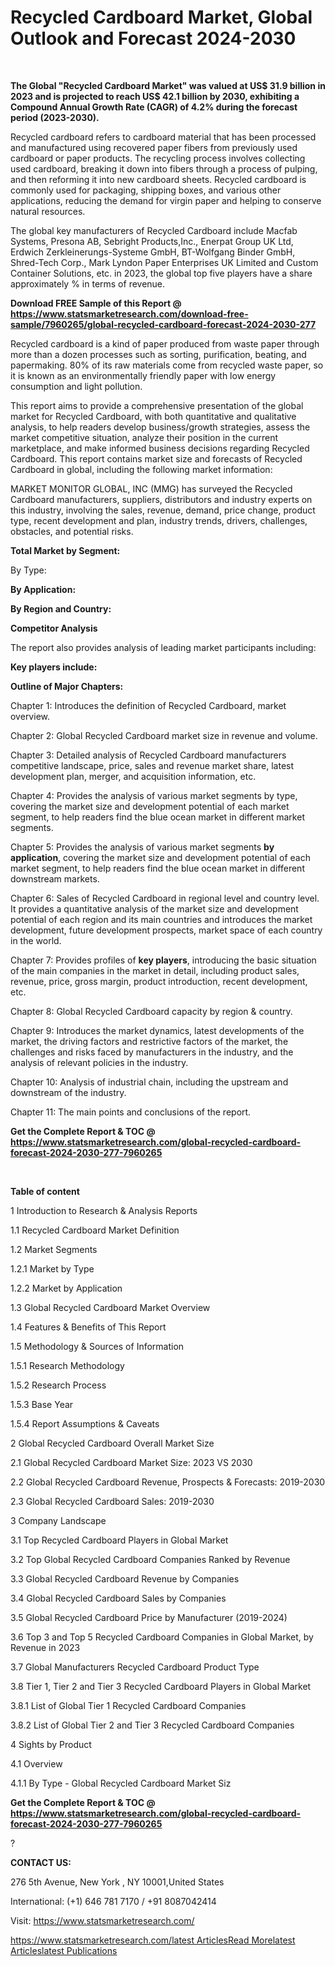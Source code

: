 <h1>Recycled Cardboard Market, Global Outlook and Forecast 2024-2030</h1><br/><p><strong>The Global "Recycled Cardboard Market" was valued at US$ 31.9 billion in 2023 and is projected to reach US$ 42.1 billion by 2030, exhibiting a Compound Annual Growth Rate (<strong>CAGR</strong>) of 4.2% during the forecast period (2023-2030).</strong></p>
 
 
 
 <p>Recycled cardboard refers to cardboard material that has been processed and manufactured using recovered paper fibers from previously used cardboard or paper products. The recycling process involves collecting used cardboard, breaking it down into fibers through a process of pulping, and then reforming it into new cardboard sheets. Recycled cardboard is commonly used for packaging, shipping boxes, and various other applications, reducing the demand for virgin paper and helping to conserve natural resources.</p>
 
 
 
 <p>The global key manufacturers of Recycled Cardboard include Macfab Systems, Presona AB, Sebright Products,Inc., Enerpat Group UK Ltd, Erdwich Zerkleinerungs-Systeme GmbH, BT-Wolfgang Binder GmbH, Shred-Tech Corp., Mark Lyndon Paper Enterprises UK Limited and Custom Container Solutions, etc. in 2023, the global top five players have a share approximately % in terms of revenue.</p>
 
 
 
 <p><strong>Download FREE Sample of this Report @ <a href="https://www.statsmarketresearch.com/download-free-sample/7960265/global-recycled-cardboard-forecast-2024-2030-277">https://www.statsmarketresearch.com/download-free-sample/7960265/global-recycled-cardboard-forecast-2024-2030-277</a></strong></p>
 
 
 
 <p>Recycled cardboard is a kind of paper produced from waste paper through more than a dozen processes such as sorting, purification, beating, and papermaking. 80% of its raw materials come from recycled waste paper, so it is known as an environmentally friendly paper with low energy consumption and light pollution.</p>
 
 
 
 <p>This report aims to provide a comprehensive presentation of the global market for Recycled Cardboard, with both quantitative and qualitative analysis, to help readers develop business/growth strategies, assess the market competitive situation, analyze their position in the current marketplace, and make informed business decisions regarding Recycled Cardboard. This report contains market size and forecasts of Recycled Cardboard in global, including the following market information:</p>
 
 
 
 <p>MARKET MONITOR GLOBAL, INC (MMG) has surveyed the Recycled Cardboard manufacturers, suppliers, distributors and industry experts on this industry, involving the sales, revenue, demand, price change, product type, recent development and plan, industry trends, drivers, challenges, obstacles, and potential risks.</p>
 
 
 
 <p><strong>Total Market by Segment:</strong></p>
 
 
 
 <p>By Type:</p>
 
 
 
 <p><strong><strong>By Application</strong>:</strong></p>
 
 
 
 <p><strong>By Region and Country:</strong></p>
 
 
 
 <p><strong>Competitor Analysis</strong></p>
 
 
 
 <p>The report also provides analysis of leading market participants including:</p>
 
 
 
 <p><strong><strong>Key players</strong> include:</strong></p>
 
 
 
 <p><strong>Outline of Major Chapters:</strong></p>
 
 
 
 <p>Chapter 1: Introduces the definition of Recycled Cardboard, market overview.</p>
 
 
 
 <p>Chapter 2: Global Recycled Cardboard market size in revenue and volume.</p>
 
 
 
 <p>Chapter 3: Detailed analysis of Recycled Cardboard manufacturers competitive landscape, price, sales and revenue market share, latest development plan, merger, and acquisition information, etc.</p>
 
 
 
 <p>Chapter 4: Provides the analysis of various market segments by type, covering the market size and development potential of each market segment, to help readers find the blue ocean market in different market segments.</p>
 
 
 
 <p>Chapter 5: Provides the analysis of various market segments <strong>by application</strong>, covering the market size and development potential of each market segment, to help readers find the blue ocean market in different downstream markets.</p>
 
 
 
 <p>Chapter 6: Sales of Recycled Cardboard in regional level and country level. It provides a quantitative analysis of the market size and development potential of each region and its main countries and introduces the market development, future development prospects, market space of each country in the world.</p>
 
 
 
 <p>Chapter 7: Provides profiles of <strong>key players</strong>, introducing the basic situation of the main companies in the market in detail, including product sales, revenue, price, gross margin, product introduction, recent development, etc.</p>
 
 
 
 <p>Chapter 8: Global Recycled Cardboard capacity by region & country.</p>
 
 
 
 <p>Chapter 9: Introduces the market dynamics, latest developments of the market, the driving factors and restrictive factors of the market, the challenges and risks faced by manufacturers in the industry, and the analysis of relevant policies in the industry.</p>
 
 
 
 <p>Chapter 10: Analysis of industrial chain, including the upstream and downstream of the industry.</p>
 
 
 
 <p>Chapter 11: The main points and conclusions of the report.</p>
 
 
 
 <div><b>Get the Complete Report & TOC @ <a href="https://www.statsmarketresearch.com/global-recycled-cardboard-forecast-2024-2030-277-7960265">https://www.statsmarketresearch.com/global-recycled-cardboard-forecast-2024-2030-277-7960265</a></b></div>
 
 
 
 <p><br />
 
 <b>Table of content</b></p>
 
 
 
 <p>1 Introduction to Research & Analysis Reports<br />
 
 1.1 Recycled Cardboard Market Definition<br />
 
 1.2 Market Segments<br />
 
 1.2.1 Market by Type<br />
 
 1.2.2 Market by Application<br />
 
 1.3 Global Recycled Cardboard Market Overview<br />
 
 1.4 Features & Benefits of This Report<br />
 
 1.5 Methodology & Sources of Information<br />
 
 1.5.1 Research Methodology<br />
 
 1.5.2 Research Process<br />
 
 1.5.3 Base Year<br />
 
 1.5.4 Report Assumptions & Caveats<br />
 
 2 Global Recycled Cardboard Overall Market Size<br />
 
 2.1 Global Recycled Cardboard Market Size: 2023 VS 2030<br />
 
 2.2 Global Recycled Cardboard Revenue, Prospects & Forecasts: 2019-2030<br />
 
 2.3 Global Recycled Cardboard Sales: 2019-2030<br />
 
 3 Company Landscape<br />
 
 3.1 Top Recycled Cardboard Players in Global Market<br />
 
 3.2 Top Global Recycled Cardboard Companies Ranked by Revenue<br />
 
 3.3 Global Recycled Cardboard Revenue by Companies<br />
 
 3.4 Global Recycled Cardboard Sales by Companies<br />
 
 3.5 Global Recycled Cardboard Price by Manufacturer (2019-2024)<br />
 
 3.6 Top 3 and Top 5 Recycled Cardboard Companies in Global Market, by Revenue in 2023<br />
 
 3.7 Global Manufacturers Recycled Cardboard Product Type<br />
 
 3.8 Tier 1, Tier 2 and Tier 3 Recycled Cardboard Players in Global Market<br />
 
 3.8.1 List of Global Tier 1 Recycled Cardboard Companies<br />
 
 3.8.2 List of Global Tier 2 and Tier 3 Recycled Cardboard Companies<br />
 
 4 Sights by Product<br />
 
 4.1 Overview<br />
 
 4.1.1 By Type - Global Recycled Cardboard Market Siz</p>
 
 
 
 <div><b>Get the Complete Report & TOC @ <a href="https://www.statsmarketresearch.com/global-recycled-cardboard-forecast-2024-2030-277-7960265">https://www.statsmarketresearch.com/global-recycled-cardboard-forecast-2024-2030-277-7960265</a></b></div>
 
 
 
 <p>? </p>
 
 
 
 <p><b>CONTACT US:</b><br />
 
 276 5th Avenue, New York , NY 10001,United States<br />
 
 International: (+1) 646 781 7170 / +91 8087042414<br />
 
 Visit: <a href="https://www.statsmarketresearch.com/">https://www.statsmarketresearch.com/</a><br />
 
 <a href="https://gyeongbokgung.com">https://www.statsmarketresearch.com/</a><a href="https://hallyeomaritime.com">latest Articles</a><a href="https://jingwansa.com">Read More</a><a href="https://nguoiviet.jp/">latest Articles</a><a href="https://www.intelmarketresearch.com/">latest Publications</a></p>